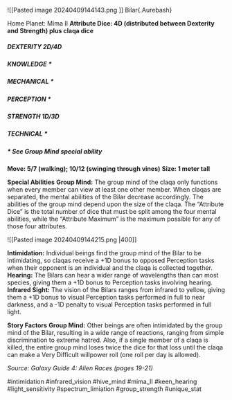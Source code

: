 ![[Pasted image 20240409144143.png ]]
Bilar{.Aurebash}

Home Planet: Mima II
**Attribute Dice: 4D (distributed between Dexterity and Strength) plus claqa dice**
##### DEXTERITY 2D/4D
##### KNOWLEDGE *
##### MECHANICAL *
##### PERCEPTION *
##### STRENGTH 1D/3D
##### TECHNICAL *
##### * See Group Mind special ability
**Move: 5/7 (walking); 10/12 (swinging through vines)**
**Size: 1 meter tall**

**Special Abilities**
**Group Mind:** The group mind of the claqa only functions when every member can view at least one other member. When claqas are separated, the mental abilities of the Bilar decrease accordingly. The abilities of the group mind depend upon the size of the claqa. The “Attribute Dice” is the total number of dice that must be split among the four mental abilities, while the “Attribute Maximum” is the maximum possible for any of those four attributes.

![[Pasted image 20240409144215.png |400]]

**Intimidation:** Individual beings find the group mind of the Bilar to be intimidating, so claqas receive a +1D bonus to opposed Perception tasks when their opponent is an individual and the claqa is collected together.
**Hearing:** The Bilars can hear a wider range of wavelengths than can most species, giving them a +1D bonus to Perception tasks involving hearing.
**Infrared Sight:** The vision of the Bilars ranges from infrared to yellow, giving them a +1D bonus to visual Perception tasks performed in full to near darkness, and a -1D penalty to visual Perception tasks performed in full light.

**Story Factors**
**Group Mind:** Other beings are often intimidated by the group mind of the Bilar, resulting in a wide range of reactions, ranging from simple discrimination to extreme hatred. Also, if a single member of a claqa is killed, the entire group mind loses twice the dice for that loss until the claqa can make a Very Difficult willpower roll (one roll per day is allowed).

*Source: Galaxy Guide 4: Alien Races (pages 19-21)*

#intimidation #infrared_vision #hive_mind #mima_II #keen_hearing #light_sensitivity #spectrum_limiation #group_strength #unique_stat
